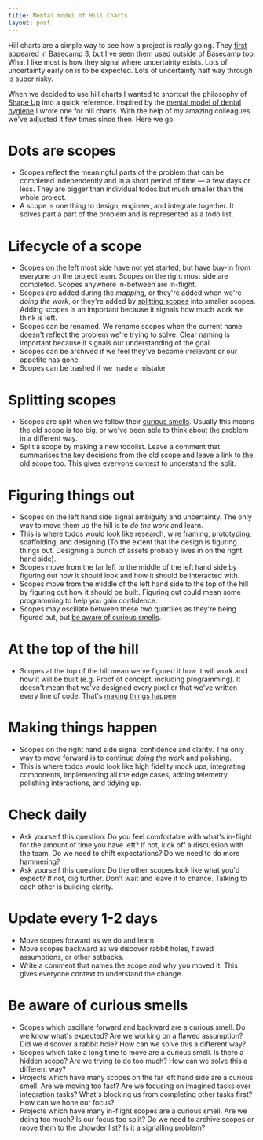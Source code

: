 ```yaml
---
title: Mental model of Hill Charts
layout: post
---
```


Hill charts are a simple way to see how a project is *really* going. They [first appeared in Basecamp 3](https://m.signalvnoise.com/new-in-basecamp-see-where-projects-really-stand-with-the-hill-chart/), but I've seen them [used outside of Basecamp too](https://medium.com/@bryceyork/how-and-why-i-totally-reinvented-our-companys-project-status-reporting-method-9e2b9cfbf805). What I like most is how they signal where uncertainty exists. Lots of uncertainty early on is to be expected. Lots of uncertainty half way through is super risky.

When we decided to use hill charts I wanted to shortcut the philosophy of [Shape Up](https://basecamp.com/shapeup) into a quick reference. Inspired by the [mental model of dental hygiene](https://alok.github.io/2019/06/18/mental-model-of-dental-hygiene/) I wrote one for hill charts. With the help of my amazing colleagues we've adjusted it few times since then. Here we go:

# Dots are scopes

- Scopes reflect the meaningful parts of the problem that can be completed independently and in a short period of time — a few days or less. They are bigger than individual todos but much smaller than the whole project.
- A scope is one thing to design, engineer, and integrate together. It solves part a part of the problem and is represented as a todo list.

# Lifecycle of a scope

- Scopes on the left most side have not yet started, but have buy-in from everyone on the project team. Scopes on the right most side are completed. Scopes anywhere in-between are in-flight.
- Scopes are added during the *mapping*, or they're added when we're *doing the work*, or they're added by [splitting scopes](#splitting-scopes) into smaller scopes. Adding scopes is an important because it signals how much work we think is left.
- Scopes can be renamed. We rename scopes when the current name doesn't reflect the problem we're trying to solve. Clear naming is important because it signals our understanding of the goal.
- Scopes can be archived if we feel they've become irrelevant or our appetite has gone.
- Scopes can be trashed if we made a mistake

# Splitting scopes

- Scopes are split when we follow their [curious smells](#be-aware-of-curious-smells). Usually this means the old scope is too big, or we've been able to think about the problem in a different way.
- Split a scope by making a new todolist. Leave a comment that summarises the key decisions from the old scope and leave a link to the old scope too. This gives everyone context to understand the split.

# Figuring things out

- Scopes on the left hand side signal ambiguity and uncertainty. The only way to move them up the hill is to *do the work* and learn.
- This is where todos would look like research, wire framing, prototyping, scaffolding, and designing (To the extent that the design is figuring things out. Designing a bunch of assets probably lives in on the right hand side).
- Scopes move from the far left to the middle of the left hand side by figuring out how it should look and how it should be interacted with.
- Scopes move from the middle of the left hand side to the top of the hill by figuring out how it should be built. Figuring out could mean some programming to help you gain confidence.
- Scopes may oscillate between these two quartiles as they're being figured out, but [be aware of curious smells](#be-aware-of-curious-smells).

# At the top of the hill

- Scopes at the top of the hill mean we've figured it how it will work and how it will be built (e.g. Proof of concept, including programming). It doesn't mean that we've designed every pixel or that we've written every line of code. That's [making things happen](#making-things-happen).

# Making things happen

- Scopes on the right hand side signal confidence and clarity. The only way to move forward is to continue *doing the work* and polishing.
- This is where todos would look like high fidelity mock ups, integrating components, implementing all the edge cases, adding telemetry, polishing interactions, and tidying up.

# Check daily

- Ask yourself this question: Do you feel comfortable with what's in-flight for the amount of time you have left? If not, kick off a discussion with the team. Do we need to shift expectations? Do we need to do more hammering?
- Ask yourself this question: Do the other scopes look like what you'd expect? If not, dig further. Don't wait and leave it to chance. Talking to each other is building clarity.

# Update every 1-2 days

- Move scopes forward as we do and learn
- Move scopes backward as we discover rabbit holes, flawed assumptions, or other setbacks.
- Write a comment that names the scope and why you moved it. This gives everyone context to understand the change.

# Be aware of curious smells

- Scopes which oscillate forward and backward are a curious smell. Do we know what's expected? Are we working on a flawed assumption? Did we discover a rabbit hole? How can we solve this a different way?
- Scopes which take a long time to move are a curious smell. Is there a hidden scope? Are we trying to do too much? How can we solve this a different way?
- Projects which have many scopes on the far left hand side are a curious smell. Are we moving too fast? Are we focusing on imagined tasks over integration tasks? What's blocking us from completing other tasks first? How can we hone our focus?
- Projects which have many in-flight scopes are a curious smell. Are we doing too much? Is our focus too split? Do we need to archive scopes or move them to the chowder list? Is it a signalling problem?
